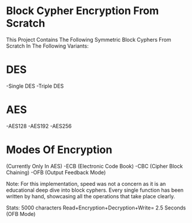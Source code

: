 # Block Cypher Encryption From Scratch

This Project Contains The Following Symmetric Block Cyphers From Scratch In The Following Variants:

# DES
-Single DES
-Triple DES

# AES
-AES128
-AES192
-AES256

# Modes Of Encryption
(Currently Only In AES)
-ECB (Electronic Code Book)
-CBC (Cipher Block Chaining)
-OFB (Output Feedback Mode)

Note:
For this implementation, speed was not a concern as it is an educational deep dive into block cyphers.
Every single function has been written by hand, showcasing all the operations that take place clearly.

Stats:
5000 characters Read+Encryption+Decryption+Write= 2.5 Seconds (OFB Mode)
